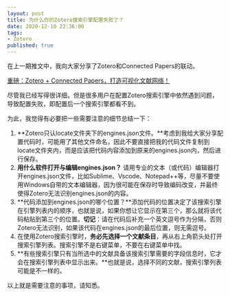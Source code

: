 ```yaml
---
layout: post
title: 为什么你的Zotero搜索引擎配置失败了？
date: 2020-12-10 22:36:00
tags: 
- Zotero
published: true
---
```




在上一期推文中，我向大家分享了Zotero和Connected Papers的联动。

[重磅：Zotero + Connected Papers，打造可视化文献网络！](https://mp.weixin.qq.com/s/-cMh2Y4tU_rae8CkkoAnfQ)

尽管我已经写得很详细，但是很多用户在配置Zotero搜索引擎中依然遇到问题，导致配置失败，即配置后一个搜索引擎都看不到。

为此，我觉得有必要把一些需要注意的细节总结一下：

1. **Zotero只认locate文件夹下的engines.json文件。**考虑到我给大家分享配置代码时，可能用了其他文件命名，因此不要直接把我的代码文件复制到locate文件夹内，而是应该把代码内容添加到原来的engines.json内，然后进行保存。
2. **用什么软件打开与编辑engines.json？** 请用专业的文本（或代码）编辑器打开engines.json文件，比如Sublime、Vscode、Notepad++等，尽量不要使用Windows自带的文本编辑器，因为很可能在保存时导致编码改变，并最终使得Zotero无法识别engines.json的内容。
3. **代码添加到engines.json的哪个位置？**添加代码的位置决定了该搜索引擎在引擎列表内的顺序，也就是说，如果你想让它显示在第三个，那么就将该代码粘贴到第三个的位置。**切记**：请在代码后补充一个英文逗号作为分隔，否则Zotero无法识别，如果该代码在engines.json的最后位置，则无需逗号。
4. 在使用Zotero搜索引擎时，**务必先选择一个文献条目**，再从右上角箭头处打开搜索引擎列表。搜索引擎不是右键菜单，不要在右键菜单中找。
5. **有些搜索引擎只有当所选中的文献具备该搜索引擎需要的字段信息时，它才会在搜索引擎列表中显示出来。**也就是说，选择不同的文献，搜索引擎列表可能是不一样的。

以上就是需要注意的事项，请知悉。